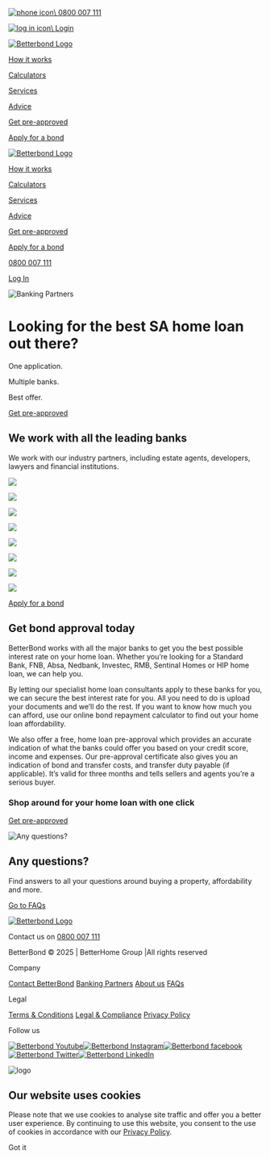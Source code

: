 [![phone icon](https://bb-website-prod-wp.azurewebsites.net//wp-content/uploads/Phone.svg)\\
0800 007 111](tel:0800007111)

[![log in icon](https://bb-website-prod-wp.azurewebsites.net//wp-content/uploads/Login.svg)\\
Login](https://online.betterbond.co.za/)

[![Betterbond Logo](https://bb-website-prod-wp.azurewebsites.net//wp-content/uploads/Logo.svg)](https://www.betterbond.co.za/)

[How it works](https://www.betterbond.co.za/how-it-works/)

[Calculators](https://www.betterbond.co.za/calculators/)

[Services](https://www.betterbond.co.za/services/)

[Advice](https://www.betterbond.co.za/learn/)

[Get pre-approved](https://online.betterbond.co.za/)

[Apply for a bond](https://online.betterbond.co.za/)

[![Betterbond Logo](https://bb-website-prod-wp.azurewebsites.net//wp-content/uploads/Logo.svg)](https://www.betterbond.co.za/)

[How it works](https://www.betterbond.co.za/how-it-works/)

[Calculators](https://www.betterbond.co.za/calculators/)

[Services](https://www.betterbond.co.za/services/)

[Advice](https://www.betterbond.co.za/learn/)

[Get pre-approved](https://online.betterbond.co.za/)

[Apply for a bond](https://online.betterbond.co.za/)

[0800 007 111](tel:0800007111)

[Log In](https://online.betterbond.co.za/)

![Banking Partners](https://bb-website-prod-wp.azurewebsites.net/wp-content/uploads/image-17-2.png)

# Looking for the best SA home loan out there?

One application.

Multiple banks.

Best offer.

[Get pre-approved](https://online.betterbond.co.za/)

## We work with all the leading banks

We work with our industry partners, including estate agents, developers, lawyers and financial institutions.

![](https://bb-website-prod-wp.azurewebsites.net/wp-content/uploads/Banking-Logo-base-9.png)

![](https://bb-website-prod-wp.azurewebsites.net/wp-content/uploads/Banking-Logo-base-1-1.png)

![](https://bb-website-prod-wp.azurewebsites.net/wp-content/uploads/Banking-Logo-base-2-1.png)

![](https://bb-website-prod-wp.azurewebsites.net/wp-content/uploads/Banking-Logo-base-4-1.png)

![](https://bb-website-prod-wp.azurewebsites.net/wp-content/uploads/Banking-Logo-base-5-1.png)

![](https://bb-website-prod-wp.azurewebsites.net/wp-content/uploads/Banking-Logo-base-6-1.png)

![](https://bb-website-prod-wp.azurewebsites.net/wp-content/uploads/Banking-Logo-base-7.png)

![](https://bb-website-prod-wp.azurewebsites.net/wp-content/uploads/Banking-Logo-base-8.png)

[Apply for a bond](https://online.betterbond.co.za/)

## Get bond approval today

BetterBond works with all the major banks to get you the best possible interest rate on your home loan. Whether you’re looking for a Standard Bank, FNB, Absa, Nedbank, Investec, RMB, Sentinal Homes or HIP home loan, we can help you.

By letting our specialist home loan consultants apply to these banks for you, we can secure the best interest rate for you. All you need to do is upload your documents and we’ll do the rest. If you want to know how much you can afford, use our online bond repayment calculator to find out your home loan affordability.

We also offer a free, home loan pre-approval which provides an accurate indication of what the banks could offer you based on your credit score, income and expenses. Our pre-approval certificate also gives you an indication of bond and transfer costs, and transfer duty payable (if applicable). It’s valid for three months and tells sellers and agents you’re a serious buyer.

### Shop around for your home loan with one click

[Get pre-approved](https://online.betterbond.co.za/)

![Any questions?](https://bb-website-prod-wp.azurewebsites.net/wp-content/uploads/Chat.svg)

## Any questions?

Find answers to all your questions around buying a property, affordability and more.

[Go to FAQs](https://www.betterbond.co.za/faqs/)

[![Betterbond Logo](https://bb-website-prod-wp.azurewebsites.net//wp-content/uploads/Logo-1.svg)](https://www.betterbond.co.za/)

Contact us on [0800 007 111](tel:+27800007111)

BetterBond © 2025 \| BetterHome Group \|All rights reserved

Company

[Contact BetterBond](https://www.betterbond.co.za/contact/) [Banking Partners](https://www.betterbond.co.za/banking-partners/) [About us](https://www.betterbond.co.za/about-us/) [FAQs](https://www.betterbond.co.za/faqs/)

Legal

[Terms & Conditions](https://www.betterbond.co.za/terms-and-conditions/) [Legal & Compliance](https://www.betterbond.co.za/legal-and-compliance/) [Privacy Policy](https://www.betterbond.co.za/privacy-policy/)

Follow us

[![Betterbond Youtube](https://bb-website-prod-wp.azurewebsites.net/wp-content/uploads/youtube-circle.svg)](https://www.youtube.com/@betterbond5329)[![Betterbond Instagram](https://bb-website-prod-wp.azurewebsites.net/wp-content/uploads/instagram-circle.svg)](https://www.instagram.com/betterbondsa/?hl=en)[![Betterbond facebook](https://bb-website-prod-wp.azurewebsites.net/wp-content/uploads/facebook-circle.svg)](https://www.facebook.com/BetterBondSA/)[![Betterbond Twitter](https://bb-website-prod-wp.azurewebsites.net/wp-content/uploads/twitter-circle.svg)](https://twitter.com/BetterBondSA)[![Betterbond LinkedIn](https://bb-website-prod-wp.azurewebsites.net/wp-content/uploads/linkedin-circle.svg)](https://www.linkedin.com/company/betterbond/?originalSubdomain=za)

![logo](https://www.betterbond.co.za/_next/static/media/cookies.72a0e349.svg)

## Our website uses cookies

Please note that we use cookies to analyse site traffic and offer you a better user experience. By continuing to use this website, you consent to the use of cookies in accordance with our [Privacy Policy](https://www.betterbond.co.za/legal-and-compliance/).

Got it